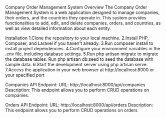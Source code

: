 Company Order Management System
Overview
The Company Order Management System is a web application designed to manage companies, their orders, and the countries they operate in. This system provides functionalities to add, edit, and delete companies, orders, and countries, as well as view detailed information about each entity.


Installation
1.Clone the repository to your local machine.
2.Install PHP, Composer, and Laravel if you haven't already.
3.Run composer install to install project dependencies.
4.Configure your environment variables in the .env file, including database settings.
5.Run php artisan migrate to migrate the database tables.
 Run php artisan db:seed to seed the database with sample data.
6.Start the development server using php artisan serve.
7.Access the application in your web browser at http://localhost:8000 or your specified port


Companies API Endpoint:
URL: http://localhost:8000/api/companies
Description: This endpoint allows you to perform CRUD operations on companies.

Orders API Endpoint:
URL: http://localhost:8000/api/orders
Description: This endpoint allows you to perform CRUD operations on orders
